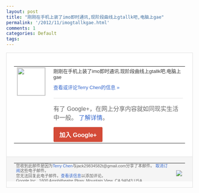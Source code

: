 ```yaml
---
layout: post
title: "刚刚在手机上装了imo即时通讯,现阶段曲线上gtallk吧,电脑上gae"
permalink: '/2012/11/imogtallkgae.html'
comments: 1
categories: Default
tags: 
---
```

<div style="border:solid 1px #dfdfdf;color:#686868;font:13px Arial"><div style="background-color:#fff;padding:20px;"><table cellpadding="0" cellspacing="0"><tr><td style="padding-right:15px;vertical-align:top"><a href="https://plus.google.com/_/notifications/emlink?emrecipient=110200756825219614165&amp;emid=COi-65HzwbMCFShOQAodNX8AAA&amp;path=%2F108643996575278738906&amp;dt=1352464569397&amp;uob=8"><img height="75" src="https://lh3.googleusercontent.com/-KKRGTyJ5Bl0/AAAAAAAAAAI/AAAAAAAAEEY/jllxqER5dCk/s75-c-k-a/photo.jpg" style="border:solid 1px #cccccc;" width="75"/></a></td><td style="width:578px;color:#333;font:13px Arial;vertical-align:top"><div style="padding-bottom:10px">刚刚在手机上装了imo即时通讯,现阶段曲<wbr/>线上gtallk吧,电脑上gae</div><a href="https://plus.google.com/_/notifications/emlink?emrecipient=110200756825219614165&amp;emid=COi-65HzwbMCFShOQAodNX8AAA&amp;path=%2F108643996575278738906%2Fposts%2FhfzSNpqL3xs%3Fgpinv%3DAMIXal913kv3p3sVDGHN88XvsGCEk_Ei6f_gYoNx0dt62er2guuja_J0WCJGTfTaacswK7SPu5RI7--uy6Q31s12XpuwpKsi4QXNYfsJ7cTt0ibtKwgHwgQ&amp;dt=1352464569397&amp;uob=8" style="color:#3366CC;text-decoration:none">查看或评论Terry Chen的信息 »</a><div style="margin-top:20px;border-top:solid 1px #dfdfdf"><div style="padding:15px 0;color:#686868;font:16px Arial">有了 Google+，在网上分享内容就如同现实生活中一般。 <a href="http://www.google.com/+/learnmore/" style="color:#3366CC;text-decoration:none">了解详情</a>。</div><a href="https://plus.google.com/_/notifications/emlink?emrecipient=110200756825219614165&amp;emid=COi-65HzwbMCFShOQAodNX8AAA&amp;path=%2F%3Fgpinv%3DAMIXal913kv3p3sVDGHN88XvsGCEk_Ei6f_gYoNx0dt62er2guuja_J0WCJGTfTaacswK7SPu5RI7--uy6Q31s12XpuwpKsi4QXNYfsJ7cTt0ibtKwgHwgQ&amp;dt=1352464569397&amp;uob=8" style="display:inline-block;padding:7px 15px;background-color:#d44b38; color:#fff;font-size:16px; font-weight:bold;border-radius:2px;-webkit-border-radius:2px; -moz-border-radius:2px;border:solid 1px #c43b28; white-space:nowrap;text-decoration:none">加入 Google+</a></div></td></tr></table></div><div style="border-top:solid 1px #dfdfdf;padding:0 20px; background-color:#f5f5f5"><table cellpadding="0" cellspacing="0" style="height:50px"><tbody><tr><td style="vertical-align:middle;width:100%; color:#636363;font:11px Arial; line-height:120%">您收到此邮件是因为<a href="https://plus.google.com/_/notifications/emlink?emrecipient=110200756825219614165&amp;emid=COi-65HzwbMCFShOQAodNX8AAA&amp;path=%2F108643996575278738906%3Fgpinv%3DAMIXal913kv3p3sVDGHN88XvsGCEk_Ei6f_gYoNx0dt62er2guuja_J0WCJGTfTaacswK7SPu5RI7--uy6Q31s12XpuwpKsi4QXNYfsJ7cTt0ibtKwgHwgQ&amp;dt=1352464569397&amp;uob=8" style="color:#3366CC;text-decoration:none">Terry Chen</a>与jack29834582t@gmail.com分享了本邮件。 <a href="https://plus.google.com/_/notifications/emlink?emrecipient=110200756825219614165&amp;emid=COi-65HzwbMCFShOQAodNX8AAA&amp;path=%2F_%2Fnonplus%2Femailsettings%3Fgpinv%3DAMIXal913kv3p3sVDGHN88XvsGCEk_Ei6f_gYoNx0dt62er2guuja_J0WCJGTfTaacswK7SPu5RI7--uy6Q31s12XpuwpKsi4QXNYfsJ7cTt0ibtKwgHwgQ%26est%3DADH5u8XCdX6qyQfrgKXHcRkEXMDP-M4rt60_YPbUy-Ybw0OYK2yWfVBTT6y-vjs0mrSGgkvUnObKh9Saf0Dzd86MbolOPgfnA_-5lAKRbhUcJrAvWIXlor2TzBFgGdmgfsbDYgFsmIB0v8KfRCWsf99ql6k2VaUf9Q&amp;dt=1352464569397&amp;uob=8" style="color:#3366CC;text-decoration:none">取消订阅</a>这些电子邮件。<br/>您无法回复此电子邮件。<a href="https://plus.google.com/_/notifications/emlink?emrecipient=110200756825219614165&amp;emid=COi-65HzwbMCFShOQAodNX8AAA&amp;path=%2F108643996575278738906%2Fposts%2FhfzSNpqL3xs%3Fgpinv%3DAMIXal913kv3p3sVDGHN88XvsGCEk_Ei6f_gYoNx0dt62er2guuja_J0WCJGTfTaacswK7SPu5RI7--uy6Q31s12XpuwpKsi4QXNYfsJ7cTt0ibtKwgHwgQ&amp;dt=1352464569397&amp;uob=8" style="color:#3366CC;text-decoration:none">查看该信息</a>以添加评论。<br/>Google Inc., 1600 Amphitheatre Pkwy, Mountain View, CA 94043 USA<br/></td><td><img src="https://ssl.gstatic.com/s2/oz/images/notifications/logo/google-plus-6617a72bb36cc548861652780c9e6ff1.png"/></td></tr></tbody></table></div></div>